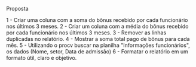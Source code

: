 Proposta

1 - Criar uma coluna com a soma do bônus recebido por cada funcionário nos últimos 3 meses.
2 - Criar um coluna com a média do bônus recebido por cada funcionário nos últimos 3 meses.
3 - Remover as linhas duplicadas no relatório.
4 - Mostrar a soma total pago de bônus para cada mês.
5 - Utilizando o procv buscar na planilha "Informações funcionários", os dados (Nome, setor, Data de admissão)
6 - Formatar o relatório em um formato útil, claro e objetivo.
